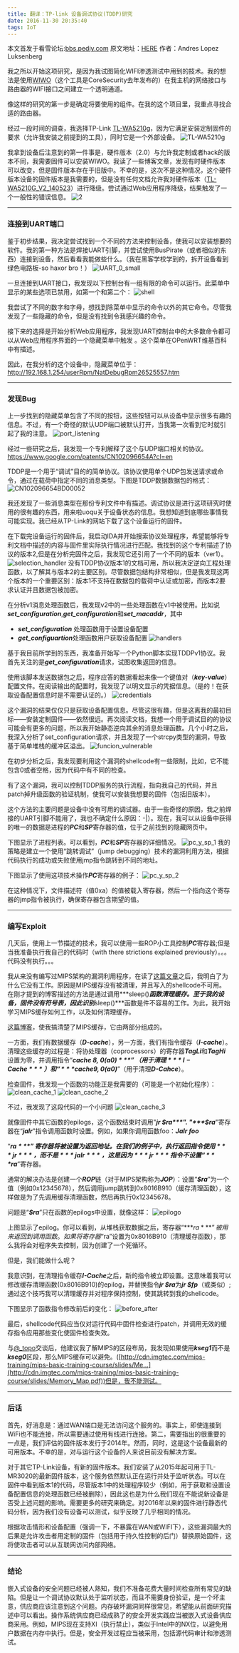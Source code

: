 ```yaml
---
title: 翻译：TP-link 设备调试协议(TDDP)研究
date: 2016-11-30 20:35:40
tags: IoT
---
```

本文首发于看雪论坛:[bbs.pediy.com](http://bbs.pediy.com/showthread.php?p=1455517#post1455517)
原文地址：[HERE](https://www.coresecurity.com/blog/story-about-tp-link-device-debug-protocol-tddp-research?utm_source=Twitter)    作者：Andres Lopez Luksenberg   

我之所以开始这项研究，是因为我试图简化WIFI渗透测试中用到的技术。我的想法是使用[WIWO](https://www.coresecurity.com/corelabs-research/open-source-tools/wiwo-wireless-workers)（这个工具是CoreSecurity去年发布的）在我主机的网络接口与路由器的WIFI接口之间建立一个透明通道。

像这样的研究的第一步是确定将要使用的组件。在我的这个项目里，我重点寻找合适的路由器。

经过一段时间的调查，我选择TP-Link [TL-WA5210g](http://www.tp-link.com/us/products/details/cat-5039_TL-WA5210G.html)，因为它满足安装定制固件的要求（允许我安装之前提到的工具），同时它是一个外部设备。
![TL-WA5210g](/sourcepictures/20161130/1.jpeg)

我拿到设备后注意到的第一件事是，硬件版本（2.0）与允许我定制或者hack的版本不同，我需要固件可以安装WIWO。我读了一些博客文章，发现有时硬件版本可以改变，但是固件版本存在于旧版中。不幸的是，这次不是这种情况，这个硬件版本设备的固件版本是我需要的，但是没有任何文档允许我对硬件版本（[TL-WA5210G_V2_140523](http://static.tp-link.com/resources/software/TL-WA5210G_V2_140523.zip)）进行降级。尝试通过Web应用程序降级，结果触发了一个一般性的错误信息。
![2](/sourcepictures/20161130/2.jpg)

---

### 连接到UART端口
鉴于初步结果，我决定尝试找到一个不同的方法来控制设备，使我可以安装想要的软件。我的第一种方法是焊接UART引脚，并尝试使用BusPirate（或者相似的东西）连接到设备，然后看看我能做些什么。（我在黑客学校学到的，拆开设备看到绿色电路板-so haxor bro！）
![UART_0_small](/sourcepictures/20161130/UART_0_small.jpg)

一旦连接到UART接口，我发现以下控制台有一组有限的命令可以运行。此菜单中显示的某些选项已禁用，如第一个和第二个：
![shell](/sourcepictures/20161130/shell.png)

我尝试了不同的数字和字母，想找到除菜单中显示的命令以外的其它命令。尽管我发现了一些隐藏的命令，但是没有找到令我感兴趣的命令。

接下来的选择是开始分析Web应用程序，我发现UART控制台中的大多数命令都可以从Web应用程序界面的一个隐藏菜单中触发 。这个菜单在OPenWRT维基百科中有描述。

因此，在我分析的这个设备中，隐藏菜单位于：
http://192.168.1.254/userRpm/NatDebugRpm26525557.htm


---

### 发现Bug
上一步找到的隐藏菜单包含了不同的按钮，这些按钮可以从设备中显示很多有趣的信息。不过，有一个奇怪的默认UDP端口被默认打开，当我第一次看到它时就引起了我的注意。
![port_listening](/sourcepictures/20161130/port_listening.png)

经过一些研究之后，我发现一个专利解释了这个与UDP端口相关的协议。
https://www.google.com/patents/CN102096654A?cl=en

TDDP是一个用于“调试”目的的简单协议。该协议使用单个UDP包发送请求或命令，通过在载荷中指定不同的消息类型。下图是TDDP数据数据包的格式：
![CN102096654BD00052](/sourcepictures/20161130/CN102096654BD00052.png)

我还发现了一些消息类型在那份专利文件中有描述。调试协议是进行这项研究时使用的很有趣的东西，用来啦uoqu关于设备状态的信息。我想知道到底哪些事情我可能实现。我已经从TP-Link的网站下载了这个设备运行的固件。

在下载完设备运行的固件后，我启动IDA并开始搜索协议处理程序，希望能够将专利文档中描述的内容与固件里实际执行情况进行匹配。我找到的这个专利描述了协议的版本2,但是在分析完固件之后，我发现它还引用了一个不同的版本（ver1）。
![selection_handler](/sourcepictures/20161130/selection_handler.png)
没有TDDP协议版本1的文档可用，所以我决定逆向工程处理函数，以了解其与版本2的主要区别。尽管数据包结构非常相似，但是我发现这两个版本的一个重要区别：版本1不支持在数据包的载荷中认证或加密，而版本2要求认证并且数据包被加密。

在分析v1消息处理函数后，我发现v2中的一些处理函数在v1中被使用。比如说***set_configuration***,***get_configuration***和***set_macaddr***，其中
+ ***set_configuration*** 处理函数用于设置设备配置
+ ***get_configuartion***处理函数用户获取设备配置
![handlers](/sourcepictures/20161130/handlers.png)

基于我目前所学到的东西，我准备开始写一个Python脚本实现TDDPv1协议。我首先关注的是***get_configuration***请求，试图收集返回的信息。

使用该脚本发送数据包之后，程序应答的数据看起来像一个键值对（***key-value***）配置文件。在阅读输出的配置时，我发现了以明文显示的凭据信息。（是的！在获取设备配置信息时是不需要认证的。）
![credentials](/sourcepictures/20161130/credentials.png)

这个漏洞的结果仅仅只是获取设备配置信息。尽管这很有趣，但是这离我的最初目标——安装定制固件——依然很远。再次阅读文档，我想一个用于调试目的的协议可能会有更多的问题，所以我开始静态逆向其余的消息处理函数。几个小时之后，我深入分析了set_configuration请求，并且发现了一个strcpy类型的漏洞，导致基于简单堆栈的缓冲区溢出。
![funcion_vulnerable](/sourcepictures/20161130/funcion_vulnerable.png)

在初步分析之后，我发现要利用这个漏洞的shellcode有一些限制，比如，它不能包含0或者空格，因为代码中有不同的检查。

有了这个漏洞，我可以控制TDDP服务的执行流程，指向我自己的代码，并且patch掉升级函数的验证机制，使我可以安装我想要的固件（包括旧版本）。

这个方法的主要问题是设备中没有可用的调试器。由于一些奇怪的原因，我之前焊接的UART引脚不能用了，我也不确定什么原因：-|）。现在，我可以从设备中获得的唯一的数据是进程的***PC***和***SP***寄存器的值，位于之前找到的隐藏网页中。

下图显示了进程列表。可以看到，***PC***和***SP***寄存器的详细情况。
![pc_y_sp_1](/sourcepictures/20161130/pc_y_sp_1.png)
我的策略是建立一个使用“跳转调试”（jump debugging）技术的漏洞利用方法，根据代码执行的成功或失败使用jmp指令跳转到不同的地址。

下图显示了使用这项技术操作***PC***寄存器的例子：
![pc_y_sp_2](/sourcepictures/20161130/pc_y_sp_2.png)

在这种情况下，文件描述符（值0xa）的值被载入寄存器，然后一个指向这个寄存器的jmp指令被执行，确保寄存器包含期望的值。


---

### 编写Exploit
几天后，使用上一节描述的技术，我可以使用一些ROP小工具控制***PC***寄存器;但是当我准备执行我自己的代码时（with there strictions explained previously）。。。代码没有执行。。。

我从来没有编写过MIPS架构的漏洞利用程序，在读了[这篇文章](http://www.devttys0.com/2012/10/exploiting-a-mips-stack-overflow/)之后，我明白了为什么它没有工作。原因是MIPS缓存没有被清理，并且写入的shellcode不可用。在刚才提到的博客描述的方法是通过调用***sleep()***函数清理缓存。至于我的设备，固件没有符号表，因此识别***sleep()***函数是件不容易的工作。为此，我开始学习MIPS缓存如何工作，以及如何清理缓存。

[这篇博客](http://cdn.imgtec.com/mips-training/mips-basic-training-course/slides/Caches.pdf)，使我搞清楚了MIPS缓存，它由两部分组成的。

一方面，我们有数据缓存（***D-cache***），另一方面，我们有指令缓存（***I-cache***）。清理这些缓存的过程是：将协处理器（coprocessors）的寄存器***TagLi***和***TagHi***设置为零，并调用指令“***cache 8, 0($a0)***”（用于清理***I-Cache***）和“***cache 9, 0($a0)***”（用于清理***D-Cahce***）。

检查固件，我发现一个函数的功能正是我需要的（可能是一个初始化程序）：
![clean_cache_1](/sourcepictures/20161130/clean_cache_1.png)
![clean_cache_2](/sourcepictures/20161130/clean_cache_2.png)


不过，我发现了这段代码的一个小问题
![clean_cache_3](/sourcepictures/20161130/clean_cache_3.png)


就像固件中其它函数的epilogs，这个函数结束时调用"***jr $ra***". "***$ra***"寄存器在“***jalr***”指令调用函数时设置。例如，如果你调用函数foo：***Jalr  foo***

“***$ra***”寄存器将被设置为返回地址。在我们的例子中，执行返回指令使用***jr***，而不是***jalr***，这是因为***jr***指令不设置“***$ra***”寄存器。

通常的解决办法是创建一个***ROP***链（对于MIPS架构称为***JOP***）：设置“***$ra***”为一个值（例如0x12345678），然后调用jump跳转到0x8016B910（缓存清理函数），这样做是为了先调用缓存清理函数，然后再执行0x12345678。

问题是“***$ra***”只在函数的epilogs中设置，就像这样：
![epilogo](/sourcepictures/20161130/epilogo.png)


上图显示了epilog。你可以看到，从堆栈获取数据之后，寄存器“***$ra***”被用来返回到调用函数。如果将寄存器“$ra”设置为0x8016B910（清理缓存函数），那么我将会对程序失去控制，因为创建了一个死循环。

但是，我们能做什么呢？

我意识到，在清理指令缓存***I-Cache***之后，新的指令被立即设置。这意味着我可以修改缓存清理函数(0x8016B910)的epilog，并替换指令***jr $ra***为***jr $fp***（或类似）;通过这个技巧我可以清理缓存并对程序保持控制，使其跳转到我的shellcode。

下图显示了函数指令修改前后的变化：
![before_after](/sourcepictures/20161130/before_after.png)

最后，shellcode代码应当仅对运行代码中固件检查进行patch，并调用无效的缓存指令应用那些变化使固件检查失效。

与[@_topo](https://twitter.com/_topo)交谈后，他建议我了解MIPS的区段布局，我发现如果使用***kseg1***而不是***kseg0***区段，那么MIPS缓存可以避免。([http://cdn.imgtec.com/mips-training/mips-basic-training-course/slides/Me...](http://cdn.imgtec.com/mips-training/mips-basic-training-course/slides/Memory_Map.pdf))但是，我不能测试。


---

### 后话
首先，好消息是：通过WAN端口是无法访问这个服务的。事实上，即使连接到WiFi也不能连接，所以需要通过使用有线进行连接。第二，需要指出的很重要的一点是，我们评估的固件版本发行于2014年。然而，同时，这是这个设备最新的可用版本。不幸的是，对与运行这个设备的人来说目前没有解决方案。

对于其它TP-Link设备，有新的固件版本。我们安装了从2015年起可用于TL-MR3020的最新固件版本，这个服务依然默认正在运行并处于监听状态。可以在固件中看到版本1的代码，尽管版本1中的处理程序较少（例如，用于获取和设置设备配置信息的处理函数已经被删除），因此这也是为什么我们现在不能说新设备是否受上述问题的影响。需要更多的研究来确定。对2016年以来的固件进行静态代码分析，因为我们没有设备可以测试，似乎反映了几乎相同的情况。

根据攻击情形和设备配置（强调一下，不暴露在WAN或WIFI下），这些漏洞最大的后果是允许攻击者用定制的固件（包括用于持久性控制的后门）替换原始固件，这将使攻击者可以从互联网访问内部网络。


---

### 结论
嵌入式设备的安全问题已经被人熟知，我们不准备花费大量时间检查所有常见的缺陷。但是让一个调试协议默认处于监听状态，而且不需要身份验证，是一个坏主意，供应商应该注意到这个问题。内存破坏漏洞同样很常见，希望能从前面研究描述中可以看出。操作系统供应商已经成熟了的安全开发实践应当被嵌入式设备供应商采用。例如，MIPS现在支持XI（执行禁止），类似于Intel中的NX位，以避免用户数据在内存中执行。但是，安全开发过程应当被采用，包括源代码审计和渗透测试。

